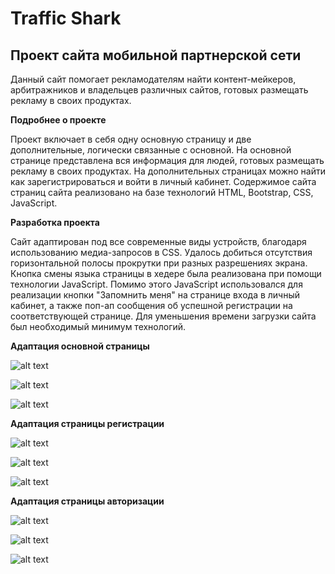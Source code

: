 # Traffic Shark

## Проект сайта мобильной партнерской сети

Данный сайт помогает рекламодателям найти контент-мейкеров, арбитражников и владельцев различных сайтов, готовых размещать рекламу в своих продуктах.

**Подробнее о проекте**

Проект включает в себя одну основную страницу и две дополнительные, логически связанные с основной. На основной странице представлена вся информация для людей, готовых размещать рекламу в своих продуктах. На дополнительных страницах можно найти как зарегистрироваться и войти в личный кабинет. Содержимое сайта страниц сайта реализовано на базе технологий HTML, Bootstrap, CSS, JavaScript.


**Разработка проекта**

Сайт адаптирован под все современные виды устройств, благодаря использованию медиа-запросов в CSS. Удалось добиться отсутствия горизонтальной полосы прокрутки при разных разрешениях экрана.   
Кнопка смены языка страницы в хедере была реализована при помощи технологии JavaScript. Помимо этого JavaScript использовался для реализации кнопки "Запомнить меня" на странице входа в личный кабинет, а также поп-ап сообщения об успешной регистрации на соответствующей странице. Для уменьшения времени загрузки сайта был необходимый минимум технологий. 

**Адаптация основной страницы**

![alt text](./readme/index%20desktop.png)

![alt text](./readme/index%20tablet.png)

![alt text](./readme/index%20mobile.png)

**Адаптация страницы регистрации**

![alt text](./readme/register%20desktop.png)

![alt text](./readme/register%20tablet.png)

![alt text](./readme/register%20mobile.png)

**Адаптация страницы авторизации**

![alt text](./readme/signup%20desktop.png)

![alt text](./readme/signup%20tablet.png)

![alt text](./readme/singup%20mobile.png)







